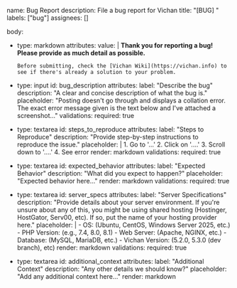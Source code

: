name: Bug Report
description: File a bug report for Vichan
title: "[BUG] "
labels: ["bug"]
assignees: []

body:
  - type: markdown
    attributes:
      value: |
        **Thank you for reporting a bug! Please provide as much detail as possible.**
        
        Before submitting, check the [Vichan Wiki](https://vichan.info) to see if there's already a solution to your problem.

  - type: input
    id: bug_description
    attributes:
      label: "Describe the bug"
      description: "A clear and concise description of what the bug is."
      placeholder: "Posting doesn't go through and displays a collation error. The exact error message given is the text below and I've attached a screenshot..."
    validations:
      required: true

  - type: textarea
    id: steps_to_reproduce
    attributes:
      label: "Steps to Reproduce"
      description: "Provide step-by-step instructions to reproduce the issue."
      placeholder: |
        1. Go to '...'
        2. Click on '....'
        3. Scroll down to '....'
        4. See error
      render: markdown
    validations:
      required: true

  - type: textarea
    id: expected_behavior
    attributes:
      label: "Expected Behavior"
      description: "What did you expect to happen?"
      placeholder: "Expected behavior here..."
      render: markdown
    validations:
      required: true

  - type: textarea
    id: server_specs
    attributes:
      label: "Server Specifications"
      description: "Provide details about your server environment. If you're unsure about any of this, you might be using shared hosting (Hostinger, HostGator, Serv00, etc). If so, put the name of your hosting provider here."
      placeholder: |
        - OS: (Ubuntu, CentOS, Windows Server 2025, etc.)
        - PHP Version: (e.g., 7.4, 8.0, 8.1)
        - Web Server: (Apache, NGINX, etc.)
        - Database: (MySQL, MariaDB, etc.)
        - Vichan Version: (5.2.0, 5.3.0 (dev branch), etc)
      render: markdown
    validations:
      required: true

  - type: textarea
    id: additional_context
    attributes:
      label: "Additional Context"
      description: "Any other details we should know?"
      placeholder: "Add any additional context here..."
      render: markdown
